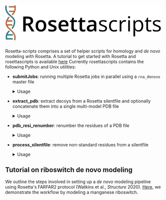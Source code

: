 # <img src="images/Rosettascripts_banner.png">

Rosetta-scripts comprises a set of helper scripts for homology and *de novo* modeling with Rosetta. A tutorial to get started with Rosetta and rosettascripts is available [here]()
Currently rosettascripts contains the following Python and Unix utilities:


- **submitJobs**: running multiple Rosetta jobs in parallel using a `rna_denovo` master file
  <details>
  <summary>Usage</summary>
  
  ```
  submitJobs -i <FARFAR input script> [-d <directory>] [-p <number of processors>]
  ```
  </details>
- **extract_pdb**: extract decoys from a Rosetta silentfile and optionally concatenate them into a single multi-model PDB file
  <details>
  <summary>Usage</summary>
  
  ```
  extract_pdb -s <silentfile> -f <folder with silentfiles> -n <number of models> -e <extract pdbs (true|false, default: true)> -m <merge pdbs (true|false, default: false)>
  ```
  </details>
- **pdb_resi_renumber**: renumber the residues of a PDB file
  <details>
  <summary>Usage</summary>
  
  ```
  pdb_resi_renumber [-h] [--version] -pdb PDB [-i] -e EDIT [-o O]

  renumber residues in PDB files

  optional arguments:
    -h, --help            show this help message and exit
    --version             show program's version number and exit
    -pdb PDB              pdb input file (.pdb)
    -i                    in-place modification
    -e EDIT, --edit EDIT  'oldResi>newResi' (use "," to separate individual residues and "-" for residue ranges; e.g. '2-4,5>A:6-8,9')
    -o O                  pdb output filename
  ```
  </details>
- **process_silentfile**: remove non-standard residues from a silentfile
  <details>
  <summary>Usage</summary>
  
  ```
  process_silentfile -s <silentfile>
  ```
  </details>

## Tutorial on riboswitch de novo modeling
  We outline the steps involved in setting up a *de novo* modeling pipeline using Rosetta's FARFAR2 protocol (Watkins et al., *Structure* 2020). [Here](tutorial/Mn_riboswitch.md), we demonstrate the workflow by modeling a manganese riboswitch.
